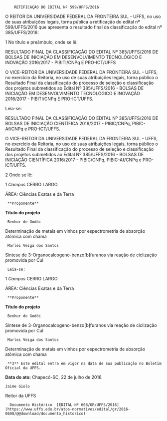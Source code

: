         RETIFICAÇÃO DO EDITAL Nº 599/UFFS/2016  

O REITOR DA UNIVERSIDADE FEDERAL DA FRONTEIRA SUL - UFFS, no uso de suas atribuições legais, torna pública a retificação do edital nº 599/UFFS/2016 que apresenta o resultado final da classificação do edital nº 385/UFFS/2016:

 1 No título e preâmbulo, onde se lê:

 RESULTADO FINAL DA CLASSIFICAÇÃO DO EDITAL Nº 385/UFFS/2016 DE BOLSAS DE INICIAÇÃO EM DESENVOLVIMENTO TECNOLÓGICO E INOVAÇÃO 2016/2017 - PIBITI/CNPq E PRO-ICT/UFFS

 O VICE-REITOR DA UNIVERSIDADE FEDERAL DA FRONTEIRA SUL - UFFS, no exercício da Reitoria, no uso de suas atribuições legais, torna público o Resultado Final da classificação do processo de seleção e classificação dos projetos submetidos ao Edital Nº 385/UFFS/2016 - BOLSAS DE INICIAÇÃO EM DESENVOLVIMENTO TECNOLÓGICO E INOVAÇÃO 2016/2017 - PIBITI/CNPq E PRO-ICT/UFFS.

 Leia-se:

 RESULTADO FINAL DA CLASSIFICAÇÃO DO EDITAL Nº 385/UFFS/2016 DE BOLSAS DE INICIAÇÃO CIENTÍFICA 2016/2017 - PIBIC/CNPq, PIBIC-Af/CNPq e PRO-ICT/UFFS.

 O VICE-REITOR DA UNIVERSIDADE FEDERAL DA FRONTEIRA SUL - UFFS, no exercício da Reitoria, no uso de suas atribuições legais, torna público o Resultado Final da classificação do processo de seleção e classificação dos projetos submetidos ao Edital Nº 385/UFFS/2016 - BOLSAS DE INICIAÇÃO CIENTÍFICA 2016/2017 - PIBIC/CNPq, PIBIC-Af/CNPq e PRO-ICT/UFFS.

 2 Onde se lê:

 1 *Campus* CERRO LARGO

 ÁREA: Ciências Exatas e da Terra

     **Proponente**

   **Título do projeto**

     Benhur de Godói

   Determinação de metais em vinhos por espectrometria de absorção atômica com chama

     Marlei Veiga dos Santos

   Síntese de 3-Organocalcogeno-benzo[b]furanos via reação de ciclização promovida por Cul

     Leia-se:

 1 *Campus* CERRO LARGO

 ÁREA: Ciências Exatas e da Terra

     **Proponente**

   **Título do projeto**

     Benhur de Godói

   Síntese de 3-Organocalcogeno-benzo[b]furanos via reação de ciclização promovida por Cul

     Marlei Veiga dos Santos

   Determinação de metais em vinhos por espectrometria de absorção atômica com chama

     **3** Este edital entra em vigor na data de sua publicação no Boletim Oficial da UFFS.

  

   **Data do ato:** Chapecó-SC, 22 de julho de 2016.   
 

    Jaime Giolo   
 Reitor da UFFS 

      Documento Histórico  [EDITAL Nº 608/GR/UFFS/2016](https://www.uffs.edu.br/atos-normativos/edital/gr/2016-0608/@@download/documento_historico)     
      